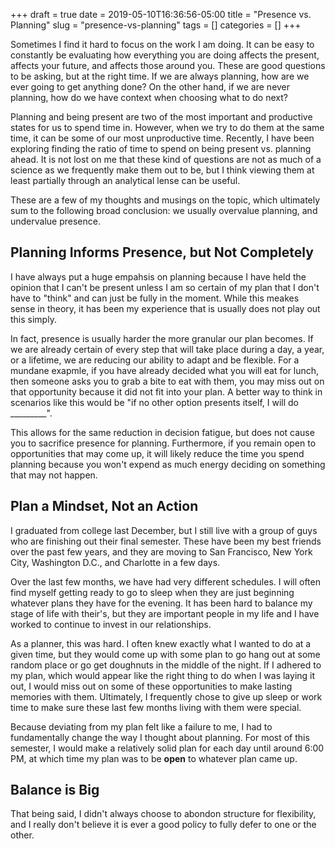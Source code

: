 +++ 
draft = true
date = 2019-05-10T16:36:56-05:00
title = "Presence vs. Planning"
slug = "presence-vs-planning" 
tags = []
categories = []
+++

Sometimes I find it hard to focus on the work I am doing. It can be easy to constantly be evaluating how everything you are doing affects the present, affects your future, and affects those around you. These are good questions to be asking, but at the right time. If we are always planning, how are we ever going to get anything done? On the other hand, if we are never planning, how do we have context when choosing what to do next?

Planning and being present are two of the most important and productive states for us to spend time in. However, when we try to do them at the same time, it can be some of our most unproductive time. Recently, I have been exploring finding the ratio of time to spend on being present vs. planning ahead. It is not lost on me that these kind of questions are not as much of a science as we frequently make them out to be, but I think viewing them at least partially through an analytical lense can be useful.

These are a few of my thoughts and musings on the topic, which ultimately sum to the following broad conclusion: we usually overvalue planning, and undervalue presence.

## Planning Informs Presence, but Not Completely

I have always put a huge empahsis on planning because I have held the opinion that I can't be present unless I am so certain of my plan that I don't have to "think" and can just be fully in the moment. While this meakes sense in theory, it has been my experience that is usually does not play out this simply.

In fact, presence is usually harder the more granular our plan becomes. If we are already certain of every step that will take place during a day, a year, or a lifetime, we are reducing our ability to adapt and be flexible. For a mundane exapmle, if you have already decided what you will eat for lunch, then someone asks you to grab a bite to eat with them, you may miss out on that opportunity because it did not fit into your plan. A better way to think in scenarios like this would be "if no other option presents itself, I will do _________".

This allows for the same reduction in decision fatigue, but does not cause you to sacrifice presence for planning. Furthermore, if you remain open to opportunities that may come up, it will likely reduce the time you spend planning because you won't expend as much energy deciding on something that may not happen.

## Plan a Mindset, Not an Action

I graduated from college last December, but I still live with a group of guys who are finishing out their final semester. These have been my best friends over the past few years, and they are moving to San Francisco, New York City, Washington D.C., and Charlotte in a few days.

Over the last few months, we have had very different schedules. I will often find myself getting ready to go to sleep when they are just beginning whatever plans they have for the evening. It has been hard to balance my stage of life with their's, but they are important people in my life and I have worked to continue to invest in our relationships.

As a planner, this was hard. I often knew exactly what I wanted to do at a given time, but they would come up with some plan to go hang out at some random place or go get doughnuts in the middle of the night. If I adhered to my plan, which would appear like the right thing to do when I was laying it out, I would miss out on some of these opportunities to make lasting memories with them. Ultimately, I frequently chose to give up sleep or work time to make sure these last few months living with them were special.

Because deviating from my plan felt like a failure to me, I had to fundamentally change the way I thought about planning. For most of this semester, I would make a relatively solid plan for each day until around 6:00 PM, at which time my plan was to be **open** to whatever plan came up.

## Balance is Big

That being said, I didn't always choose to abondon structure for flexibility, and I really don't believe it is ever a good policy to fully defer to one or the other.